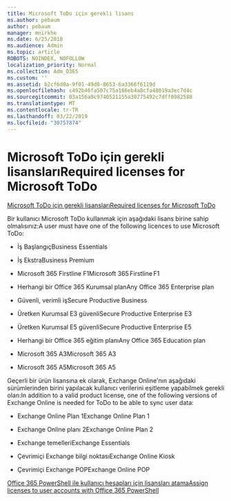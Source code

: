 ```yaml
---
title: Microsoft ToDo için gerekli lisans
ms.author: pebaum
author: pebaum
manager: mnirkhe
ms.date: 6/25/2018
ms.audience: Admin
ms.topic: article
ROBOTS: NOINDEX, NOFOLLOW
localization_priority: Normal
ms.collection: Adm_O365
ms.custom: ''
ms.assetid: b2cf6d0a-9f01-49d8-8653-6a3366f6119d
ms.openlocfilehash: c492b46fa507c75a166eb4a8cfa48019a3ec7d4c
ms.sourcegitcommit: 03a156a9c9740521155a30775492c7dff0982588
ms.translationtype: MT
ms.contentlocale: tr-TR
ms.lasthandoff: 03/22/2019
ms.locfileid: "30757874"
---
```

# <a name="required-licenses-for-microsoft-todo"></a><span data-ttu-id="02388-102">Microsoft ToDo için gerekli lisansları</span><span class="sxs-lookup"><span data-stu-id="02388-102">Required licenses for Microsoft ToDo</span></span>

[<span data-ttu-id="02388-103">Microsoft ToDo için gerekli lisansları</span><span class="sxs-lookup"><span data-stu-id="02388-103">Required licenses for Microsoft ToDo</span></span>](https://support.office.com/article/381e9d1b-c500-49b5-973e-890fd86528d7.aspx)
  
<span data-ttu-id="02388-104">Bir kullanıcı Microsoft ToDo kullanmak için aşağıdaki lisans birine sahip olmalısınız:</span><span class="sxs-lookup"><span data-stu-id="02388-104">A user must have one of the following licences to use Microsoft ToDo:</span></span>
  
- <span data-ttu-id="02388-105">İş Başlangıç</span><span class="sxs-lookup"><span data-stu-id="02388-105">Business Essentials</span></span>
    
- <span data-ttu-id="02388-106">İş Ekstra</span><span class="sxs-lookup"><span data-stu-id="02388-106">Business Premium</span></span>
    
- <span data-ttu-id="02388-107">Microsoft 365 Firstline F1</span><span class="sxs-lookup"><span data-stu-id="02388-107">Microsoft 365 Firstline F1</span></span>
    
- <span data-ttu-id="02388-108">Herhangi bir Office 365 Kurumsal plan</span><span class="sxs-lookup"><span data-stu-id="02388-108">Any Office 365 Enterprise plan</span></span>
    
- <span data-ttu-id="02388-109">Güvenli, verimli iş</span><span class="sxs-lookup"><span data-stu-id="02388-109">Secure Productive Business</span></span>
    
- <span data-ttu-id="02388-110">Üretken Kurumsal E3 güvenli</span><span class="sxs-lookup"><span data-stu-id="02388-110">Secure Productive Enterprise E3</span></span>
    
- <span data-ttu-id="02388-111">Üretken Kurumsal E5 güvenli</span><span class="sxs-lookup"><span data-stu-id="02388-111">Secure Productive Enterprise E5</span></span>
    
- <span data-ttu-id="02388-112">Herhangi bir Office 365 eğitim planı</span><span class="sxs-lookup"><span data-stu-id="02388-112">Any Office 365 Education plan</span></span>
    
- <span data-ttu-id="02388-113">Microsoft 365 A3</span><span class="sxs-lookup"><span data-stu-id="02388-113">Microsoft 365 A3</span></span>
    
- <span data-ttu-id="02388-114">Microsoft 365 A5</span><span class="sxs-lookup"><span data-stu-id="02388-114">Microsoft 365 A5</span></span>
    
<span data-ttu-id="02388-115">Geçerli bir ürün lisansına ek olarak, Exchange Online'nın aşağıdaki sürümlerinden birini yapılacak kullanıcı verilerini eşitleme yapabilmek gerekli olan:</span><span class="sxs-lookup"><span data-stu-id="02388-115">In addition to a valid product license, one of the following versions of Exchange Online is needed for ToDo to be able to sync user data:</span></span> 
  
- <span data-ttu-id="02388-116">Exchange Online Plan 1</span><span class="sxs-lookup"><span data-stu-id="02388-116">Exchange Online Plan 1</span></span>
    
- <span data-ttu-id="02388-117">Exchange Online planı 2</span><span class="sxs-lookup"><span data-stu-id="02388-117">Exchange Online Plan 2</span></span>
    
- <span data-ttu-id="02388-118">Exchange temelleri</span><span class="sxs-lookup"><span data-stu-id="02388-118">Exchange Essentials</span></span>
    
- <span data-ttu-id="02388-119">Çevrimiçi Exchange bilgi noktası</span><span class="sxs-lookup"><span data-stu-id="02388-119">Exchange Online Kiosk</span></span>
    
- <span data-ttu-id="02388-120">Çevrimiçi Exchange POP</span><span class="sxs-lookup"><span data-stu-id="02388-120">Exchange Online POP</span></span>
    
[<span data-ttu-id="02388-121">Office 365 PowerShell ile kullanıcı hesapları için lisansları atama</span><span class="sxs-lookup"><span data-stu-id="02388-121">Assign licenses to user accounts with Office 365 PowerShell</span></span>](https://docs.microsoft.com/office365/enterprise/powershell/assign-licenses-to-user-accounts-with-office-365-powershell )
  

